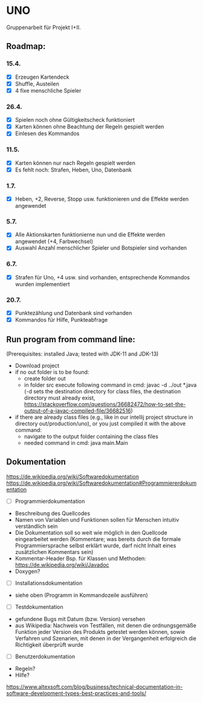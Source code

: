 # UNO

Gruppenarbeit für Projekt I+II.

## Roadmap:

### 15.4.
- [x] Erzeugen Kartendeck
- [x] Shuffle, Austeilen
- [x] 4 fixe menschliche Spieler

### 26.4.
- [x] Spielen noch ohne Gültigkeitscheck funktioniert
- [x] Karten können ohne Beachtung der Regeln gespielt werden
- [x] Einlesen des Kommandos

### 11.5.
- [x] Karten können nur nach Regeln gespielt werden
- [x] Es fehlt noch: Strafen, Heben, Uno, Datenbank

### 1.7.
- [x] Heben, +2, Reverse, Stopp usw. funktionieren und die Effekte werden angewendet

### 5.7.
- [x] Alle Aktionskarten funktionierne nun und die Effekte werden angewendet (+4, Farbwechsel)
- [x] Auswahl Anzahl menschlicher Spieler und Botspieler sind vorhanden

### 6.7.
- [x] Strafen für Uno, +4 usw. sind vorhanden, entsprechende Kommandos wurden implementiert

### 20.7.
- [x] Punktezählung und Datenbank sind vorhanden
- [x] Kommandos für Hilfe, Punkteabfrage

## Run program from command line:
(Prerequisites: installed Java; tested with JDK-11 and JDK-13)
- Download project
- if no out folder is to be found:
    - create folder out
    - in folder src execute following command in cmd: javac -d ../out *.java (-d sets the destination directory for class files, the destination directory must already exist, https://stackoverflow.com/questions/36682472/how-to-set-the-output-of-a-javac-compiled-file/36682516)
- if there are already class files (e.g., like in our intellij project structure in directory out/production/uno), or you just compiled it with the above command:
    - navigate to the output folder containing the class files
    - needed command in cmd: java main.Main

## Dokumentation
https://de.wikipedia.org/wiki/Softwaredokumentation
https://de.wikipedia.org/wiki/Softwaredokumentation#Programmiererdokumentation
- [ ] Programmierdokumentation 
- Beschreibung des Quellcodes
- Namen von Variablen und Funktionen sollen für Menschen intuitiv verständlich sein
- Die Dokumentation soll so weit wie möglich in den Quellcode eingearbeitet werden (Kommentare; was bereits durch die formale Programmiersprache selbst erklärt wurde, darf nicht Inhalt eines zusätzlichen Kommentars sein)
- Kommentar-Header Bsp. für Klassen und Methoden: https://de.wikipedia.org/wiki/Javadoc
- Doxygen?

- [ ] Installationsdokumentation
- siehe oben (Programm in Kommandozeile ausführen)

- [ ] Testdokumentation
- gefundene Bugs mit Datum (bzw. Version) versehen
- aus Wikipedia: Nachweis von Testfällen, mit denen die ordnungsgemäße Funktion jeder Version des Produkts getestet werden können, sowie Verfahren und Szenarien, mit denen in der Vergangenheit erfolgreich die Richtigkeit überprüft wurde

- [ ] Benutzerdokumentation
- Regeln?
- Hilfe?

https://www.altexsoft.com/blog/business/technical-documentation-in-software-development-types-best-practices-and-tools/

